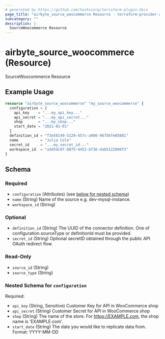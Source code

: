 ```yaml
---
# generated by https://github.com/hashicorp/terraform-plugin-docs
page_title: "airbyte_source_woocommerce Resource - terraform-provider-airbyte"
subcategory: ""
description: |-
  SourceWoocommerce Resource
---
```


# airbyte_source_woocommerce (Resource)

SourceWoocommerce Resource

## Example Usage

```terraform
resource "airbyte_source_woocommerce" "my_source_woocommerce" {
  configuration = {
    api_key    = "...my_api_key..."
    api_secret = "...my_api_secret..."
    shop       = "...my_shop..."
    start_date = "2021-01-01"
  }
  definition_id = "f3e58149-5129-457c-a986-96756fe05881"
  name          = "Julia Cole"
  secret_id     = "...my_secret_id..."
  workspace_id  = "ad45dc07-8875-4452-bf36-dab5122890f3"
}
```

<!-- schema generated by tfplugindocs -->
## Schema

### Required

- `configuration` (Attributes) (see [below for nested schema](#nestedatt--configuration))
- `name` (String) Name of the source e.g. dev-mysql-instance.
- `workspace_id` (String)

### Optional

- `definition_id` (String) The UUID of the connector definition. One of configuration.sourceType or definitionId must be provided.
- `secret_id` (String) Optional secretID obtained through the public API OAuth redirect flow.

### Read-Only

- `source_id` (String)
- `source_type` (String)

<a id="nestedatt--configuration"></a>
### Nested Schema for `configuration`

Required:

- `api_key` (String, Sensitive) Customer Key for API in WooCommerce shop
- `api_secret` (String) Customer Secret for API in WooCommerce shop
- `shop` (String) The name of the store. For https://EXAMPLE.com, the shop name is 'EXAMPLE.com'.
- `start_date` (String) The date you would like to replicate data from. Format: YYYY-MM-DD


